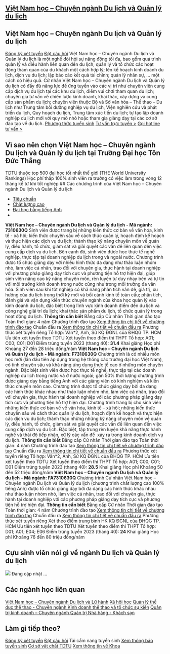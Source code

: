 
## [Việt Nam học – Chuyên ngành Du lịch và Quản lý du lịch](/dai-hoc/nganh-hoc/viet-nam-hoc-chuyen-nganh-du-lich-va-quan-ly-du-lich)
## Việt Nam học – Chuyên ngành Du lịch và Quản lý du lịch
[Đăng ký xét tuyển](https://xettuyen.tdtu.edu.vn) 
[Đặt câu hỏi](../../../../) Việt Nam học – Chuyên ngành Du lịch và Quản lý du lịch là một nghề đòi hỏi sự
năng động tối đa, bao gồm quá trình quản lý và điều hành liên quan đến du lịch;
quản lý và tổ chức các hoạt động tham quan của du khách một cách hợp lý; lên kế
hoạch kinh doanh du lịch, dịch vụ du lịch; lập báo cáo kết quả tài chính; quản
lý nhân sự, … một cách có hiệu quả. Cử nhân Việt Nam học – Chuyên ngành Du lịch và Quản lý du lịch có đầy đủ năng
lực để ứng tuyển vào các vị trí như chuyên viên cung cấp dịch vụ du lịch tại các
khu du lịch, điểm vui chơi tham quan du lịch; chuyên gia tư vấn về chiến lược
kinh doanh, khai thác, xây dựng và cung cấp sản phẩm du lịch; chuyên viên thuộc
Bộ và Sở văn hóa – Thể thao – Du lịch như Trung tâm bồi dưỡng nghiệp vụ du lịch,
Viện nghiên cứu và phát triển du lịch, Quy hoạch du lịch, Trung tâm xúc tiến du
lịch; tự tạo lập doanh nghiệp du lịch mới với quy mô nhỏ hoặc tham gia giảng dạy
tại các cơ sở đào tạo về du lịch.
[Phương thức tuyển sinh](../../../../dai-hoc/tuyen-sinh/phuong-thuc-2024) 
[Tư vấn trực tuyến >](https://www.facebook.com/tuyensinhtdtu) 
[Gọi hotline tư vấn >](../../../../hoc-tai-tdtu/ho-tro-sinh-vien) 
## Vì sao nên chọn Việt Nam học – Chuyên ngành Du lịch và Quản lý du lịch tại Trường Đại học Tôn Đức Thắng
 TDTU thuộc top 500 đại học tốt nhất thế giới (THE World University Rankings) Học phí thấp 100% sinh viên ra trường có việc làm trong vòng 12 tháng kể từ khi tốt nghiệp ## Các chương trình của Việt Nam học – Chuyên ngành Du lịch và Quản lý du lịch
* [Tiêu chuẩn](#tab-j0wl7-1)
* [Chất lượng cao](#tab-j0wl7-2)
* [Đại học bằng tiếng Anh](#tab-j0wl7-3)
* 
**Việt Nam học – Chuyên ngành Du lịch và Quản lý du lịch** 
**- Mã ngành:** 
**7310630Q** Sinh viên được trang bị những kiến thức cơ bản về văn hóa, kinh tế - xã
hội; kiến thức chuyên sâu về cách thức quản lý, hoạch định kế hoạch và thực
hiện các dịch vụ du lịch; thành thạo kỹ năng chuyên môn về quản lý,
điều hành, tổ chức, giám sát và giải quyết các vấn đề liên quan đến
việc cung cấp dịch vụ du lịch. Bên cạnh đó, sinh viên được học thực tế
nghề nghiệp, thực tập tại doanh nghiệp du lịch trong và ngoài nước.
Chương trình được tổ chức giảng dạy với nhiều hình thức đa dạng như thảo
luận nhóm nhỏ, làm việc cá nhân, trao đổi với chuyên gia, thực hành
tại doanh nghiệp với phương pháp giảng dạy tích cực và phương tiện hỗ
trợ hiện đại, giúp sinh viên nâng cao kỹ năng chuyên môn, rèn luyện tư duy
nhạy bén và tự tin với môi trường kinh doanh trong nước cũng như trong môi
trường đa văn hóa. Sinh viên sau khi tốt nghiệp có khả năng phân tích vấn đề, giá trị, xu hướng
của du lịch trong thời kỳ mới và bối cảnh kinh tế toàn cầu; phân tích, đánh giá
và vận dụng kiến thức chuyên ngành của khoa học quản lý vào kinh doanh du lịch,
đặc biệt trong lĩnh vực kinh doanh điểm đến du lịch và công nghệ giải trí
du lịch; khai thác sản phẩm du lịch, tổ chức quản lý trong hoạt động du lịch.
**Thông tin cần biết** Bằng cấp Cử nhân
 Thời gian đào tạo Toàn thời gian: 4 năm
 Chương trình đào tạo [Xem thông tin chi tiết về chương trình đào
tạo](https://cktt-cdr.tdtu.edu.vn/chuongtrinhdaotao?type=tuyensinh&hedaotao=0)
 Chuẩn đầu ra [Xem thông tin chi tiết về chuẩn đầu
ra](https://cktt-cdr.tdtu.edu.vn/chuandaura?type=tuyensinh&hedaotao=0)
 Phương thức xét tuyển riêng Tổ hợp: Văn\*2, Anh, Sử KQ ĐGNL của ĐHQG TP. HCM Ưu tiên xét tuyển theo TDTU
 Xét tuyển theo điểm thi THPT Tổ hợp: A01; C00; C01; D01 Điểm trúng tuyển 2023 (thang 40):  **31.4**
 Khai giảng Học phí Khoảng 27 đến 28 triệu đồng/năm
**Việt Nam học – Chuyên ngành Du lịch và Quản lý du lịch** 
**- Mã ngành: F7310630Q** Chương trình là có nhiều môn học mới (lần đầu tiên áp dụng trong hệ thống các
trường đại học Việt Nam), có tính chuyên sâu và khả năng ứng dụng thực tế cao ở
những môn chuyên ngành. Đặc biệt sinh viên được học thực tế nghề, thực
tập tại các doanh nghiệp du lịch trong nước và ở nước ngoài; gần 50% thời
lượng chương trình được giảng dạy bằng tiếng Anh với các giảng viên có
kinh nghiệm và kiến thức chuyên môn cao. Chương trình được tổ chức giảng dạy
bởi đa dạng các hình thức khác nhau như thảo luận nhóm nhỏ, làm việc cá nhân,
trao đổi với chuyên gia, thực hành tại doanh nghiệp với các phương pháp
giảng dạy tích cực và phương tiện hỗ trợ hiện đại. Chương trình trang bị cho sinh viên những kiến thức cơ bản về về văn hóa, kinh
tế – xã hội; những kiến thức chuyên sâu về cách thức quản lý du lịch, hoạch định
kế hoạch và thực hiện các dịch vụ du lịch; thành thạo những những kỹ năng
chuyên môn về quản lý, điều hành, tổ chức, giám sát và giải quyết các vấn đề
liên quan đến việc cung cấp dịch vụ du lịch. Đặc biệt, tập trung rèn luyện
khả năng thực hành nghề và thái độ tiếp nhận, xử lý các vấn đề  xảy ra trong
kinh doanh dịch vụ du lịch.
**Thông tin cần biết** Bằng cấp Cử nhân
 Thời gian đào tạo Toàn thời gian: 4 năm
 Chương trình đào tạo [Xem thông tin chi tiết về chương trình đào
tạo](https://cktt-cdr.tdtu.edu.vn/chuongtrinhdaotao?type=tuyensinh&hedaotao=H)
 Chuẩn đầu ra [Xem thông tin chi tiết về chuẩn đầu
ra](https://cktt-cdr.tdtu.edu.vn/chuandaura?type=tuyensinh&hedaotao=H)
 Phương thức xét tuyển riêng Tổ hợp: Văn\*2, Anh, Sử KQ ĐGNL của ĐHQG TP. HCM Ưu tiên xét tuyển theo TDTU
 Xét tuyển theo điểm thi THPT Tổ hợp: A01; C00; C01; D01 Điểm trúng tuyển 2023 (thang 40):  **28.5**
 Khai giảng Học phí Khoảng 50 đến 52 triệu đồng/năm
**Việt Nam học – Chuyên ngành Du lịch và Quản lý du lịch** 
**- Mã ngành: FA7310630Q** Chương trình Cử nhân Việt Nam học – Chuyên ngành Du lịch và Quản lý du lịch
(chương trình chất lượng cao 100% tiếng Anh) được tổ chức giảng dạy bởi đa dạng
các hình thức khác nhau như thảo luận nhóm nhỏ, làm việc cá nhân, trao đổi với
chuyên gia, thực hành tại doanh nghiệp với các phương pháp giảng dạy tích
cực và phương tiện hỗ trợ hiện đại.
**Thông tin cần biết** Bằng cấp Cử nhân
 Thời gian đào tạo Toàn thời gian: 4 năm
 Chương trình đào tạo [Xem thông tin chi tiết về chương trình đào
tạo](https://cktt-cdr.tdtu.edu.vn/chuongtrinhdaotao?type=tuyensinh&hedaotao=K)
 Chuẩn đầu ra [Xem thông tin chi tiết về chuẩn đầu
ra](https://cktt-cdr.tdtu.edu.vn/chuandaura?type=tuyensinh&hedaotao=K)
 Phương thức xét tuyển riêng Xét theo điểm trung bình HK KQ ĐGNL của ĐHQG TP. HCM Ưu tiên xét tuyển theo TDTU
 Xét tuyển theo điểm thi THPT Tổ hợp: D01; A01; E04; E06 Điểm trúng tuyển 2023 (thang 40):  **24**
 Khai giảng Học phí Khoảng 76 đến 80 triệu đồng/năm
## Cựu sinh viên nói gì về ngành Du lịch và Quản lý du lịch
![](https://admission.tdtu.edu.vn) Đang cập nhật ...
## Các ngành học liên quan
[Việt Nam học – Chuyên ngành Du lịch và Lữ hành](../../../../dai-hoc/nganh-hoc/viet-nam-hoc-chuyen-nganh-du-lich-va-lu-hanh) 
[Xã hội học](../../../../dai-hoc/nganh-hoc/xa-hoi-hoc) 
[Quản lý thể dục thể thao - Chuyên ngành Kinh doanh thể thao và tổ chức sự kiện](../../../../dai-hoc/nganh-hoc/quan-ly-duc-thao-chuyen-nganh-kinh-doanh-thao-va-chuc-su-kien) 
[Quản trị kinh doanh – Chuyên ngành Quản trị Nhà hàng - Khách sạn](../../../../dai-hoc/nganh-hoc/quan-tri-kinh-doanh-chuyen-nganh-quan-tri-nha-hang-khach-san) 
## Làm gì tiếp theo?
[Đăng ký xét tuyển](https://xettuyen.tdtu.edu.vn) 
[Đặt câu hỏi](../../../../) 
Tải cẩm nang tuyển sinh
[Xem thông báo tuyển sinh](../../../../dai-hoc/tuyen-sinh/phuong-thuc-2024) 
[Cơ sở vật chất TDTU](../../../../gioi-thieu/co-so-vat-chat) 
[Xem thông tin về Khoa](https://ssh.tdtu.edu.vn/) 
